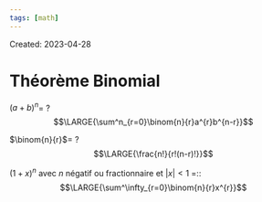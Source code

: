 ```yaml
---
tags: [math] 
---
```

Created: 2023-04-28

# Théorème Binomial
$(a+b)^{n}$=
?
$$\LARGE{\sum^n_{r=0}\binom{n}{r}a^{r}b^{n-r}}$$
<!--SR:!2024-03-22,36,210-->

$\binom{n}{r}$=
?
$$\LARGE{\frac{n!}{r!(n-r)!}}$$
<!--SR:!2024-07-07,151,230-->

$(1+x)^{n}$ avec $n$ négatif ou fractionnaire et $|x|<1$ =::$$\LARGE{\sum^\infty_{r=0}\binom{n}{r}x^{r}}$$
<!--SR:!2024-02-25,68,230-->